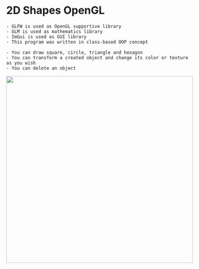 # 2D Shapes OpenGL

    - GLFW is used as OpenGL supportive library
    - GLM is used as mathematics library
    - ImGui is used as GUI library
    - This program was written in class-based OOP concept
    
    - You can draw square, circle, triangle and hexagon
    - You can transform a created object and change its color or texture as you wish
    - You can delete an object
    
<img src="https://user-images.githubusercontent.com/72643454/194728805-78600fa7-2c58-4fb3-b781-639a8b2c39bd.JPG" width="500" height="500">
